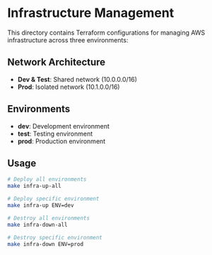 # Infrastructure Management

This directory contains Terraform configurations for managing AWS infrastructure across three environments:

## Network Architecture
- **Dev & Test**: Shared network (10.0.0.0/16)
- **Prod**: Isolated network (10.1.0.0/16)

## Environments
- **dev**: Development environment
- **test**: Testing environment  
- **prod**: Production environment

## Usage
```bash
# Deploy all environments
make infra-up-all

# Deploy specific environment
make infra-up ENV=dev

# Destroy all environments
make infra-down-all

# Destroy specific environment
make infra-down ENV=prod
```